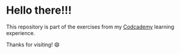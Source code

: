 # Hello there!!!

This repository is part of the exercises from my [Codcademy](www.codecademy.com) learning experience.

Thanks for visiting! 😄
